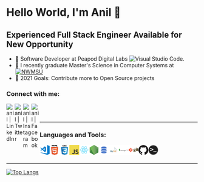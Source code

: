 # Hello World, I'm Anil 👋

## Experienced Full Stack Engineer Available for New Opportunity


- 💼 Software Developer at Peapod Digital Labs <img alt="Visual Studio Code" width="50px" src="https://content.presspage.com/uploads/2087/500_newpeapodlogo2ccmyk-2.jpg?10000" />.
- 🔭 I recently graduate Master's Science in Computer Systems at  [<img  alt="NWMSU" width="17px" src="https://www.nwmissouri.edu/marketing/images/design/signatures/N.png" />][northwest] 
- 🥅 2021 Goals: Contribute more to Open Source projects

### Connect with me:

[<img align="left" alt="anil | LinkedIn" width="22px" src="https://cdn.jsdelivr.net/npm/simple-icons@v3/icons/linkedin.svg" />][linkedin]
[<img align="left" alt="anil | Twitter" width="22px" src="https://cdn.jsdelivr.net/npm/simple-icons@v3/icons/twitter.svg" />][twitter]
[<img align="left" alt="anil | Instagram" width="22px" src="https://cdn.jsdelivr.net/npm/simple-icons@v3/icons/instagram.svg" />][instagram]
[<img align="left" alt="anil | Facebook" width="22px" src="https://cdn.jsdelivr.net/npm/simple-icons@v3/icons/facebook.svg" />][facebook]

<br/>
<br />

---

### Languages and Tools:

<img align="left" alt="Visual Studio Code" width="26px" src="https://raw.githubusercontent.com/github/explore/80688e429a7d4ef2fca1e82350fe8e3517d3494d/topics/visual-studio-code/visual-studio-code.png" />
<img align="left" alt="HTML5" width="26px" src="https://raw.githubusercontent.com/github/explore/80688e429a7d4ef2fca1e82350fe8e3517d3494d/topics/html/html.png" />
<img align="left" alt="CSS3" width="26px" src="https://raw.githubusercontent.com/github/explore/80688e429a7d4ef2fca1e82350fe8e3517d3494d/topics/css/css.png" />
<img align="left" alt="JavaScript" width="26px" src="https://raw.githubusercontent.com/github/explore/80688e429a7d4ef2fca1e82350fe8e3517d3494d/topics/javascript/javascript.png" />
<img align="left" alt="React" width="26px" src="https://raw.githubusercontent.com/github/explore/80688e429a7d4ef2fca1e82350fe8e3517d3494d/topics/react/react.png" />
<img align="left" alt="Node.js" width="26px" src="https://raw.githubusercontent.com/github/explore/80688e429a7d4ef2fca1e82350fe8e3517d3494d/topics/nodejs/nodejs.png" />
<img align="left" alt="SQL" width="26px" src="https://raw.githubusercontent.com/github/explore/80688e429a7d4ef2fca1e82350fe8e3517d3494d/topics/sql/sql.png" />
<img align="left" alt="MySQL" width="26px" src="https://raw.githubusercontent.com/github/explore/80688e429a7d4ef2fca1e82350fe8e3517d3494d/topics/mysql/mysql.png" />
<img align="left" alt="MongoDB" width="26px" src="https://raw.githubusercontent.com/github/explore/80688e429a7d4ef2fca1e82350fe8e3517d3494d/topics/mongodb/mongodb.png" />
<img align="left" alt="Git" width="26px" src="https://raw.githubusercontent.com/github/explore/80688e429a7d4ef2fca1e82350fe8e3517d3494d/topics/git/git.png" />
<img align="left" alt="GitHub" width="26px" src="https://raw.githubusercontent.com/github/explore/78df643247d429f6cc873026c0622819ad797942/topics/github/github.png" />
<img align="left" alt="HTML5" width="26px" src="https://raw.githubusercontent.com/github/explore/80688e429a7d4ef2fca1e82350fe8e3517d3494d/topics/terminal/terminal.png" />

<br />
<br />

---

[![Top Langs](https://github-readme-stats.vercel.app/api/top-langs/?username=anil-bomma&layout=compact)](https://github.com/anuraghazra/github-readme-stats)


[twitter]: https://twitter.com/anil_bomma
[instagram]: https://instagram.com/anilbomma
[linkedin]: https://linkedin.com/in/anil-bomma
[facebook]: https://www.facebook.com/anil
[northwest]: https://www.nwmissouri.edu/
